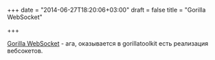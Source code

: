 +++
date = "2014-06-27T18:20:06+03:00"
draft = false
title = "Gorilla WebSocket"

+++

<p><a href="https://github.com/gorilla/websocket">Gorilla WebSocket</a>&nbsp;- ага, оказывается в gorillatoolkit есть реализация вебсокетов.</p>

